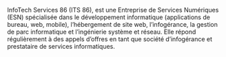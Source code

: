InfoTech Services 86 (ITS 86), est une Entreprise de Services Numériques (ESN) spécialisée dans le développement informatique (applications de bureau, web, mobile), l’hébergement de site web, l’infogérance, la gestion de parc informatique et l’ingénierie système et réseau. Elle répond régulièrement à des appels d’offres en tant que société d’infogérance et prestataire de services informatiques.
